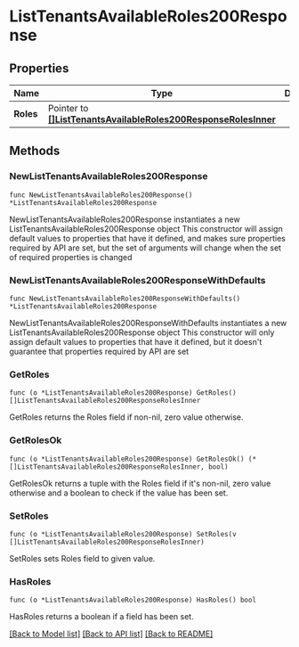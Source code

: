 # ListTenantsAvailableRoles200Response

## Properties

Name | Type | Description | Notes
------------ | ------------- | ------------- | -------------
**Roles** | Pointer to [**[]ListTenantsAvailableRoles200ResponseRolesInner**](ListTenantsAvailableRoles200ResponseRolesInner.md) |  | [optional] 

## Methods

### NewListTenantsAvailableRoles200Response

`func NewListTenantsAvailableRoles200Response() *ListTenantsAvailableRoles200Response`

NewListTenantsAvailableRoles200Response instantiates a new ListTenantsAvailableRoles200Response object
This constructor will assign default values to properties that have it defined,
and makes sure properties required by API are set, but the set of arguments
will change when the set of required properties is changed

### NewListTenantsAvailableRoles200ResponseWithDefaults

`func NewListTenantsAvailableRoles200ResponseWithDefaults() *ListTenantsAvailableRoles200Response`

NewListTenantsAvailableRoles200ResponseWithDefaults instantiates a new ListTenantsAvailableRoles200Response object
This constructor will only assign default values to properties that have it defined,
but it doesn't guarantee that properties required by API are set

### GetRoles

`func (o *ListTenantsAvailableRoles200Response) GetRoles() []ListTenantsAvailableRoles200ResponseRolesInner`

GetRoles returns the Roles field if non-nil, zero value otherwise.

### GetRolesOk

`func (o *ListTenantsAvailableRoles200Response) GetRolesOk() (*[]ListTenantsAvailableRoles200ResponseRolesInner, bool)`

GetRolesOk returns a tuple with the Roles field if it's non-nil, zero value otherwise
and a boolean to check if the value has been set.

### SetRoles

`func (o *ListTenantsAvailableRoles200Response) SetRoles(v []ListTenantsAvailableRoles200ResponseRolesInner)`

SetRoles sets Roles field to given value.

### HasRoles

`func (o *ListTenantsAvailableRoles200Response) HasRoles() bool`

HasRoles returns a boolean if a field has been set.


[[Back to Model list]](../README.md#documentation-for-models) [[Back to API list]](../README.md#documentation-for-api-endpoints) [[Back to README]](../README.md)


